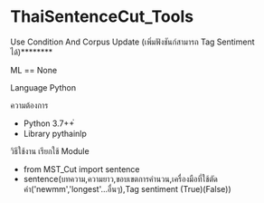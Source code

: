# ThaiSentenceCut_Tools
Use Condition And Corpus
Update (เพิ่มฟังชันก์สามารถ Tag Sentiment ได้)********


ML == None

Language Python

ความต้องการ 
- Python 3.7++่
- Library pythainlp


วิธีใช้งาน เรียกใช้ Module 
- from MST_Cut import sentence 
- sentence(บทความ,ความยาว,ขอบเขตการคำนวน,เครื่องมือที่ใช้ตัดคำ('newmm','longest'...อื่นๆ),Tag sentiment (True)(False))




